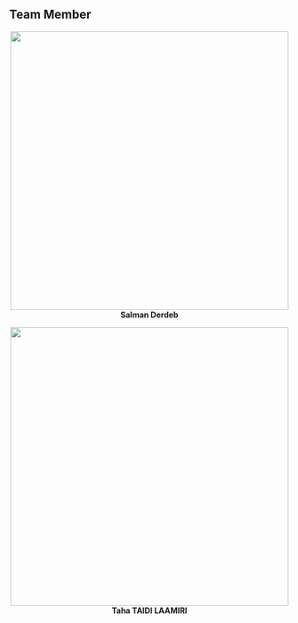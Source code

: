 
## Team Member

<p align="center">
  <img src="https://github.com/DexterTaha/WRO-2024-FUTURE-ENGINEERS/assets/130682580/9433b46e-e3d3-4201-a00c-6ae577e185a5" width="500">
  <br>
  <strong>Salman Derdeb</strong>
</p>
<p align="center">
  <img src="https://github.com/DexterTaha/WRO-2024-FUTURE-ENGINEERS/assets/130682580/1f0185a0-6156-4467-80d9-b935ffc664ff" width="500">
    <strong>Taha TAIDI LAAMIRI</strong>
</p>
